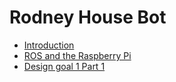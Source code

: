 # Rodney House Bot
- [Introduction](https://github.com/phopley/rodney/blob/master/docs/01%20Introduction.md "Rodney Introduction")
- [ROS and the Raspberry Pi](https://github.com/phopley/rodney/blob/master/docs/02%20ROS%20and%20the%20Pi.md "Pi and ROS")
- [Design goal 1 Part 1](https://github.com/phopley/rodney/blob/master/docs/03%20Design%20Goal%201%20Part%201.md "Design goal 1 Part 1")
